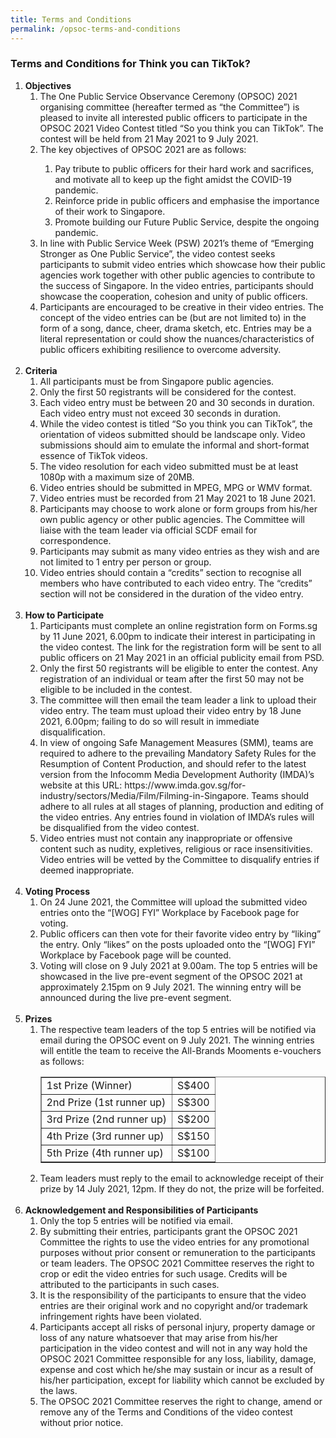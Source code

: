 ```yaml
---
title: Terms and Conditions
permalink: /opsoc-terms-and-conditions
---
```


### Terms and Conditions for Think you can TikTok?

<ol>
  <b><li>Objectives</b>
    <ol>
      <li>The One Public Service Observance Ceremony (OPSOC) 2021 organising committee (hereafter termed as “the Committee”) is pleased to invite all interested public officers to participate in the OPSOC 2021 Video Contest titled “So you think you can TikTok”. The contest will be held from 21 May 2021 to 9 July 2021. </li>
      <li>The key objectives of OPSOC 2021 are as follows:</li>
        <ol>
          <li>Pay tribute to public officers for their hard work and sacrifices, and motivate all to keep up the fight amidst the COVID-19 pandemic.</li>
          <li>Reinforce pride in public officers and emphasise the importance of their work to Singapore.</li>
          <li>Promote building our Future Public Service, despite the ongoing pandemic. </li>
        </ol>
      <li>In line with Public Service Week (PSW) 2021’s theme of “Emerging Stronger as One Public Service”, the video contest seeks participants to submit video entries which showcase how their public agencies work together with other public agencies to contribute to the success of Singapore. In the video entries, participants should showcase the cooperation, cohesion and unity of public officers.</li>
      <li>Participants are encouraged to be creative in their video entries. The concept of the video entries can be (but are not limited to) in the form of a song, dance, cheer, drama sketch, etc. Entries may be a literal representation or could show the nuances/characteristics of public officers exhibiting resilience to overcome adversity.</li>
    </ol>
  </li>
  <br>
  <b><li>Criteria</b>
      <ol>
        <li>All participants must be from Singapore public agencies.</li>
        <li>Only the first 50 registrants will be considered for the contest.</li>
        <li>Each video entry must be between 20 and 30 seconds in duration. Each video entry must not exceed 30 seconds in duration.</li>
        <li>While the video contest is titled “So you think you can TikTok”, the orientation of videos submitted should be landscape only. Video submissions should aim to emulate the informal and short-format essence of TikTok videos.</li>
        <li>The video resolution for each video submitted must be at least 1080p with a maximum size of 20MB. </li>
        <li>Video entries should be submitted in MPEG, MPG or WMV format.</li>
        <li>Video entries must be recorded from 21 May 2021 to 18 June 2021.</li> 
        <li>Participants may choose to work alone or form groups from his/her own public agency or other public agencies. The Committee will liaise with the team leader via official SCDF email  for correspondence.</li>
        <li>Participants may submit as many video entries as they wish and are not limited to 1 entry per person or group.</li>
        <li>Video entries should contain a “credits” section to recognise all members who have contributed to each video entry. The “credits” section will not be considered in the duration of the video entry.</li>
    </ol>
  </li>
  <br>
  <b><li>How to Participate</b>
       <ol>
        <li>Participants must complete an online registration form on Forms.sg by 11 June 2021, 6.00pm to indicate their interest in participating in the video contest. The link for the registration form will be sent to all public officers on 21 May 2021 in an official publicity email from PSD. </li>
        <li>Only the first 50 registrants will be eligible to enter the contest. Any registration of an individual or team after the first 50 may not be eligible to be included in the contest. </li>
        <li>The committee will then email the team leader a link to upload their video entry. The team must upload their video entry by 18 June 2021, 6.00pm; failing to do so will result in immediate disqualification.</li>
        <li>In view of ongoing Safe Management Measures (SMM), teams are required to adhere to the prevailing Mandatory Safety Rules for the Resumption of Content Production, and should refer to the latest version from the Infocomm Media Development Authority (IMDA)’s website at this URL: https://www.imda.gov.sg/for-industry/sectors/Media/Film/Filming-in-Singapore.  Teams should adhere to all rules at all stages of planning, production and editing of the video entries. Any entries found in violation of IMDA’s rules will be disqualified from the video contest.</li>
        <li>Video entries must not contain any inappropriate or offensive content such as nudity, expletives, religious or race insensitivities. Video entries will be vetted by the Committee to disqualify entries if deemed inappropriate.</li>
      </ol>
  </li>
  <br>
  <b><li>Voting Process</b>
      <ol>
        <li>On 24 June 2021, the Committee will upload the submitted video entries onto the “[WOG] FYI” Workplace by Facebook page for voting. 
        <li>Public officers can then vote for their favorite video entry by “liking” the entry. Only “likes” on the posts uploaded onto the “[WOG] FYI” Workplace by Facebook page will be counted. 
        <li>Voting will close on 9 July 2021 at 9.00am. The top 5 entries will be showcased in the live pre-event segment of the OPSOC 2021 at approximately 2.15pm on 9 July 2021. The winning entry will be announced during the live pre-event segment.
      </ol>
  </li>
  <br>
  <b><li>Prizes</b>
       <ol>
        <li>The respective team leaders of the top 5 entries will be notified via email during the OPSOC event on 9 July 2021. The winning entries will entitle the team to receive the All-Brands Mooments e-vouchers as follows: 
          <table border='1'>
            <tr>
              <td>1st Prize (Winner)	
              <td>S$400
            </tr>
            <tr>
               <td>2nd Prize (1st runner up)	
               <td>S$300
            </tr>
            <tr>
               <td>3rd Prize (2nd runner up)	
               <td>S$200
            </tr><tr>
               <td>4th Prize (3rd runner up)	
               <td>S$150
            </tr><tr>
               <td>5th Prize (4th runner up)	
               <td>S$100	
            </tr>
          </table>
        <li>Team leaders must reply to the email to acknowledge receipt of their prize by 14 July 2021, 12pm. If they do not, the prize will be forfeited.    
      </ol>
  </li>
  <br>
  <b><li>Acknowledgement and Responsibilities of Participants</b>
      <ol>
        <li>Only the top 5 entries will be notified via email. 
        <li>By submitting their entries, participants grant the OPSOC 2021 Committee the rights to use the video entries for any promotional purposes without prior consent or remuneration to the participants or team leaders. The OPSOC 2021 Committee reserves the right to crop or edit the video entries for such usage. Credits will be attributed to the participants in such cases. 
        <li>It is the responsibility of the participants to ensure that the video entries are their original work and no copyright and/or trademark infringement rights have been violated. 
        <li>Participants accept all risks of personal injury, property damage or loss of any nature whatsoever that may arise from his/her participation in the video contest and will not in any way hold the OPSOC 2021 Committee responsible for any loss, liability, damage, expense and cost which he/she may sustain or incur as a result of his/her participation, except for liability which cannot be excluded by the laws. 
        <li>The OPSOC 2021 Committee reserves the right to change, amend or remove any of the Terms and Conditions of the video contest without prior notice. 
      </ol>
    </li>
</ol>
